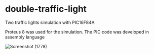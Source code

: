 # double-traffic-light

Two traffic lights simulation with PIC16F84A

Proteus 8 was used for the simulation. The PIC code was developed in assembly language


![Screenshot (1778)](https://user-images.githubusercontent.com/75231354/218282525-f3b980df-218d-4b64-ba41-110d97a60e23.png)
